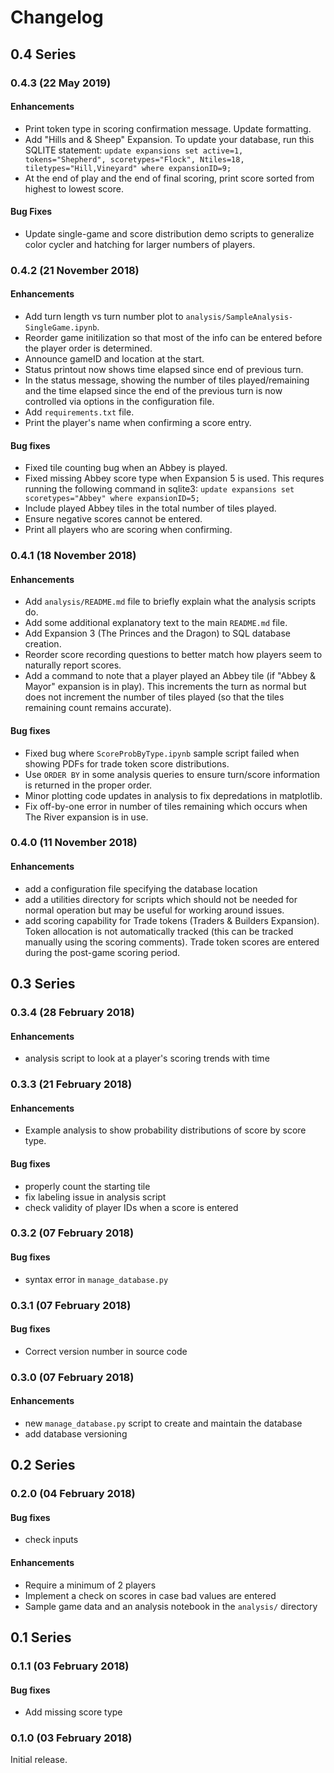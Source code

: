 # Changelog

## 0.4 Series

### 0.4.3 (22 May 2019)

#### Enhancements

* Print token type in scoring confirmation message. Update formatting.
* Add "Hills and & Sheep" Expansion.
  To update your database, run this SQLITE statement:
  `update expansions set active=1, tokens="Shepherd", scoretypes="Flock", Ntiles=18, tiletypes="Hill,Vineyard" where expansionID=9;`
* At the end of play and the end of final scoring, print score sorted from highest to lowest score.

#### Bug Fixes

* Update single-game and score distribution demo scripts to generalize color cycler and hatching for larger numbers of players.

### 0.4.2 (21 November 2018)

#### Enhancements

* Add turn length vs turn number plot to `analysis/SampleAnalysis-SingleGame.ipynb`.
* Reorder game initilization so that most of the info can be entered before the player order is determined.
* Announce gameID and location at the start.
* Status printout now shows time elapsed since end of previous turn.
* In the status message, showing the number of tiles played/remaining and the time elapsed since the end of the previous turn is now controlled via options in the configuration file.
* Add `requirements.txt` file.
* Print the player's name when confirming a score entry.

#### Bug fixes

* Fixed tile counting bug when an Abbey is played.
* Fixed missing Abbey score type when Expansion 5 is used.
  This requres running the following command in sqlite3: `update expansions set scoretypes="Abbey" where expansionID=5;`
* Include played Abbey tiles in the total number of tiles played.
* Ensure negative scores cannot be entered.
* Print all players who are scoring when confirming.

### 0.4.1 (18 November 2018)

#### Enhancements

* Add `analysis/README.md` file to briefly explain what the analysis scripts do.
* Add some additional explanatory text to the main `README.md` file.
* Add Expansion 3 (The Princes and the Dragon) to SQL database creation.
* Reorder score recording questions to better match how players seem to naturally report scores.
* Add a command to note that a player played an Abbey tile (if "Abbey & Mayor" expansion is in play). This increments the turn as normal but does not increment the number of tiles played (so that the tiles remaining count remains accurate).

#### Bug fixes

* Fixed bug where `ScoreProbByType.ipynb` sample script failed when showing PDFs for trade token score distributions.
* Use `ORDER BY` in some analysis queries to ensure turn/score information is returned in the proper order.
* Minor plotting code updates in analysis to fix depredations in matplotlib.
* Fix off-by-one error in number of tiles remaining which occurs when The River expansion is in use.

### 0.4.0 (11 November 2018)

#### Enhancements

* add a configuration file specifying the database location
* add a utilities directory for scripts which should not be needed for normal operation but may be useful for working around issues.
* add scoring capability for Trade tokens (Traders & Builders Expansion). Token allocation is not automatically tracked (this can be tracked manually using the scoring comments). Trade token scores are entered during the post-game scoring period.

## 0.3 Series

### 0.3.4 (28 February 2018)

#### Enhancements

* analysis script to look at a player's scoring trends with time

### 0.3.3 (21 February 2018)

#### Enhancements

* Example analysis to show probability distributions of score by score type.

#### Bug fixes

* properly count the starting tile
* fix labeling issue in analysis script
* check validity of player IDs when a score is entered

### 0.3.2 (07 February 2018)

#### Bug fixes

* syntax error in `manage_database.py`

### 0.3.1 (07 February 2018)

#### Bug fixes

* Correct version number in source code

### 0.3.0 (07 February 2018)

#### Enhancements

* new `manage_database.py` script to create and maintain the database
* add database versioning

## 0.2 Series

### 0.2.0 (04 February 2018)

#### Bug fixes

* check inputs

#### Enhancements

* Require a minimum of 2 players
* Implement a check on scores in case bad values are entered
* Sample game data and an analysis notebook in the `analysis/` directory

## 0.1 Series

### 0.1.1 (03 February 2018)

#### Bug fixes

* Add missing score type

### 0.1.0 (03 February 2018)

Initial release.

